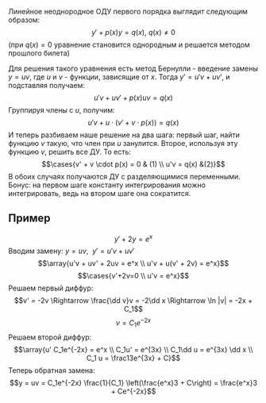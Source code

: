 
Линейное неоднородное ОДУ первого порядка выглядит следующим образом:
$$y' + p(x)y = q(x), \ q(x) \neq 0$$
(при $q(x) = 0$ уравнение становится однородным и решается методом прошлого билета)

Для решения такого уравнения есть метод Бернулли - введение замены $y=uv$, где $u$ и $v$ - функции, зависящие от $x$. Тогда $y' = u'v + uv'$, и подставляя получаем:
$$u'v + uv' + p(x)uv = q(x)$$
Группируя члены с $u$, получим:
$$u'v + u\cdot (v' + v \cdot p(x)) = q(x)$$
И теперь разбиваем наше решение на два шага: первый шаг, найти функцию $v$ такую, что член при $u$ занулится. Второе, используя эту функцию $v$, решить все ДУ. То есть:
$$\cases{v' + v \cdot p(x) = 0 & (1) \\ u'v = q(x) &(2)}$$
В обоих случаях получаются ДУ с разделяющимися переменными. Бонус: на первом шаге константу интегрирования можно интегрировать, ведь на втором шаге она сократится.

## Пример
$$y' + 2y = e^x$$
Вводим замену: $y = uv, \ \ y' = u'v + uv'$
$$\array{u'v + uv' + 2uv = e^x \\ u'v + u(v' + 2v) = e^x}$$
$$\cases{v'+2v=0 \\ u'v = e^x}$$
Решаем первый диффур:
$$v' = -2v \Rightarrow \frac{\dd v}v = -2\dd x \Rightarrow \ln |v| = -2x + C_1$$
$$v = C_1e^{-2x}$$
Решаем второй диффур:
$$\array{u' C_1e^{-2x} = e^x \\ C_1u' = e^{3x} \\ C_1\dd u = e^{3x} \dd x \\ C_1 u = \frac13e^{3x} + C}$$
Теперь обратная замена:
$$y = uv = C_1e^{-2x} \frac{1}{C_1} \left(\frac{e^x}3 + C\right) = \frac{e^x}3 + Ce^{-2x}$$
